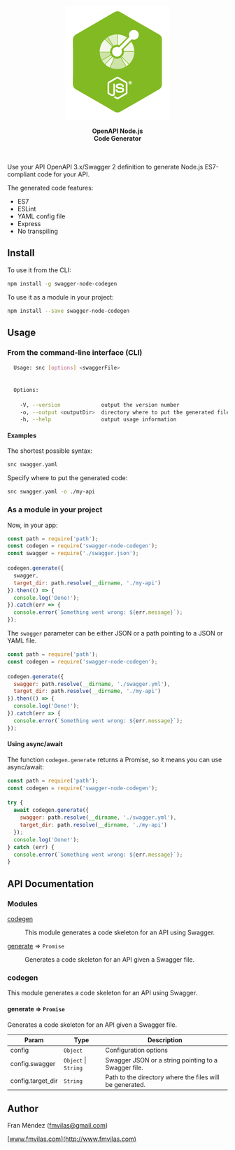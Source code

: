 <p align="center"><img src="logo.png"></p>
<p align="center">
  <strong>OpenAPI Node.js<br>Code Generator</strong>
</p>
<br><br>
Use your API OpenAPI 3.x/Swagger 2 definition to generate Node.js ES7-compliant code for your API.

The generated code features:

* ES7
* ESLint
* YAML config file
* Express
* No transpiling

## Install

To use it from the CLI:

```bash
npm install -g swagger-node-codegen
```

To use it as a module in your project:

```bash
npm install --save swagger-node-codegen
```

## Usage

### From the command-line interface (CLI)

```bash
  Usage: snc [options] <swaggerFile>


  Options:

    -V, --version             output the version number
    -o, --output <outputDir>  directory where to put the generated files (defaults to current directory)
    -h, --help                output usage information
```

#### Examples

The shortest possible syntax:
```bash
snc swagger.yaml
```

Specify where to put the generated code:
```bash
snc swagger.yaml -o ./my-api
```

### As a module in your project

Now, in your app:

```js
const path = require('path');
const codegen = require('swagger-node-codegen');
const swagger = require('./swagger.json');

codegen.generate({
  swagger,
  target_dir: path.resolve(__dirname, './my-api')
}).then(() => {
  console.log('Done!');
}).catch(err => {
  console.error(`Something went wrong: ${err.message}`);
});
```

The `swagger` parameter can be either JSON or a path pointing to a JSON or YAML file.

```js
const path = require('path');
const codegen = require('swagger-node-codegen');

codegen.generate({
  swagger: path.resolve(__dirname, './swagger.yml'),
  target_dir: path.resolve(__dirname, './my-api')
}).then(() => {
  console.log('Done!');
}).catch(err => {
  console.error(`Something went wrong: ${err.message}`);
});
```
#### Using async/await

The function `codegen.generate` returns a Promise, so it means you can use async/await:

```js
const path = require('path');
const codegen = require('swagger-node-codegen');

try {
  await codegen.generate({
    swagger: path.resolve(__dirname, './swagger.yml'),
    target_dir: path.resolve(__dirname, './my-api')
  });
  console.log('Done!');
} catch (err) {
  console.error(`Something went wrong: ${err.message}`);
}
```

## API Documentation

### Modules

<dl>
<dt><a href="#module_codegen">codegen</a></dt>
<dd><p>This module generates a code skeleton for an API using Swagger.</p>
</dd>
<dt><a href="#codegen.module_generate">generate</a> ⇒ <code>Promise</code></dt>
<dd><p>Generates a code skeleton for an API given a Swagger file.</p>
</dd>
</dl>

<a name="module_codegen"></a>

### codegen
This module generates a code skeleton for an API using Swagger.

<a name="codegen.module_generate"></a>

#### generate ⇒ <code>Promise</code>
Generates a code skeleton for an API given a Swagger file.


| Param | Type | Description |
| --- | --- | --- |
| config | <code>Object</code> | Configuration options |
| config.swagger | <code>Object</code> \| <code>String</code> | Swagger JSON or a string pointing to a Swagger file. |
| config.target_dir | <code>String</code> | Path to the directory where the files will be generated. |


## Author

Fran Méndez ([fmvilas@gmail.com](mailto:fmvilas@gmail.com))

[www.fmvilas.com](http://www.fmvilas.com)
